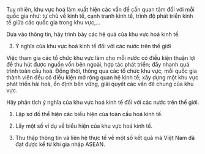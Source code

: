 Tuy nhiên, khu vực hoá làm xuất hiện các vấn đề cần quan tâm đối với mỗi quốc gia như: tự chủ về kinh tế, cạnh tranh kinh tế, trình độ phát triển kinh tế giữa các quốc gia trong khu vực,...

Dựa vào thông tin, hãy trình bày các hệ quả của khu vực hoá kinh tế.

3. Ý nghĩa của khu vực hoá kinh tế đối với các nước trên thế giới

Việc tham gia các tổ chức khu vực làm cho mỗi nước có điều kiện thuận lợi để thu hút được nguồn vốn bên ngoài, hợp tác phát triển; đẩy nhanh quá trình toàn cầu hoá. Đồng thời, thông qua các tổ chức khu vực, mỗi quốc gia thành viên đều có điều kiện mở rộng quan hệ kinh tế; xây dựng một khu vực phát triển hài hoà, ổn định bền vững, giải quyết các vấn đề chung của khu vực.

Hãy phân tích ý nghĩa của khu vực hoá kinh tế đối với các nước trên thế giới.

1. Lập sơ đồ thể hiện các biểu hiện của toàn cầu hoá kinh tế.

2. Lấy một số ví dụ về biểu hiện của khu vực hoá kinh tế.

3. Thu thập thông tin và liên hệ thực tế về một số kết quả mà Việt Nam đã đạt được kể từ khi gia nhập ASEAN.